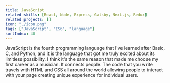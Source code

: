 ```yaml
---
title: JavaScript
related skills: [React, Node, Express, Gatsby, Next.js, Redux]
related projects: []
icon: "./icon.png"
tags: ["JavaScript", "ES6", "language"]
sortIndex: 40
---
```


JavaScript is the fourth programming language that I've learned after Basic, C, and Python, and it is the language that got me truly excited about its limitless possibility. I think it's the same reason that made me choose my first career as a musician. It connects people. The code that you write travels with HTML and CSS all around the world allowing people to interact with your page creating unique experience for individual users.
